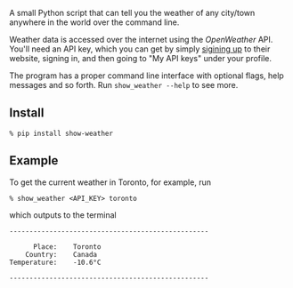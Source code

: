 A small Python script that can tell you the weather of any city/town anywhere in the world over the command line.

Weather data is accessed over the internet using the *OpenWeather* API. You'll need an API key, which you can get by simply [sigining up](https://openweathermap.org/ "Link to website") to their website, signing in, and then going to "My API keys" under your profile.

The program has a proper command line interface with optional flags, help messages and so forth. Run `show_weather --help` to see more.

## Install

```
% pip install show-weather
```

## Example

To get the current weather in Toronto, for example, run

```
% show_weather <API_KEY> toronto
```

which outputs to the terminal

```
--------------------------------------------------

      Place:    Toronto
    Country:    Canada
Temperature:    -10.6°C

--------------------------------------------------
```
